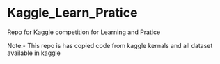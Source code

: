 # Kaggle_Learn_Pratice

Repo for Kaggle competition  for Learning and Pratice 

Note:- This repo is has copied code from kaggle kernals and all dataset available in kaggle 
